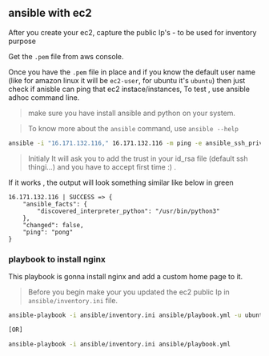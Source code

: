 ## ansible with ec2

After you create your ec2, capture the public Ip's - to be used for inventory purpose

Get the `.pem` file from aws console.

Once you have the `.pem` file in place and if you know the default user name (like for amazon linux it will be `ec2-user`, for ubuntu it's `ubuntu`) then just check if anisble can ping that ec2 instace/instances, To test , use ansible adhoc command line.

> make sure you have install ansible and python on your system.

> To know more about the `ansible` command, use `ansible --help`

```sh
ansible -i "16.171.132.116," 16.171.132.116 -m ping -e ansible_ssh_private_key_file=/path/to/ec2.pem -e ansible_user=ubuntu --become-user ubuntu
```
> Initialy It will ask you to add the trust in your id_rsa file (default ssh thingi...) and you have to accept first time :) .

If it works , the output will look something similar like below in green

```
16.171.132.116 | SUCCESS => {
    "ansible_facts": {
        "discovered_interpreter_python": "/usr/bin/python3"
    },
    "changed": false,
    "ping": "pong"
}

```

### playbook to install nginx

This playbook is gonna install nginx and add a custom home page to it.
> Before you begin make your you updated the ec2 public Ip in `ansible/inventory.ini` file.

```sh
ansible-playbook -i ansible/inventory.ini ansible/playbook.yml -u ubuntu

[OR]

ansible-playbook -i ansible/inventory.ini ansible/playbook.yml
```
